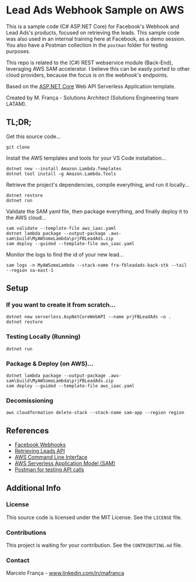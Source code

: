 # Lead Ads Webhook Sample on AWS

This is a sample code (C# ASP.NET Core) for Facebook's Webhook and Lead Ads's products, focused on retrieving the leads. This sample code was also used in an internal training here at Facebook, as a demo session. You also have a Postman collection in the `postman` folder for testing purposes.

This repo is related to the (C#) REST webservice module (Back-End), leveraging AWS SAM accelerator. I believe this can be easily ported to other cloud providers, because the focus is on the webhook's endpoints.

Based on the [ASP.NET Core]( https://docs.microsoft.com/en-us/dotnet/api/?view=aspnetcore-3.1 ) Web API Serverless Application template.

Created by M. França - Solutions Architect (Solutions Engineering team LATAM).

## TL;DR;

Get this source code...
```
git clone
```

Install the AWS templates and tools for your VS Code installation...
```
dotnet new --install Amazon.Lambda.Templates
dotnet tool install –g Amazon.Lambda.Tools
```

Retrieve the project's dependencies, compile everything, and run it locally...
```
dotnet restore
dotnet run
```

Validate the SAM yaml file, then package everything, and finally deploy it to the AWS cloud...
```
sam validate --template-file aws_iaac.yaml
dotnet lambda package --output-package .aws-sam\build\MyAWSomeLambda\prjFBLeadAds.zip
sam deploy --guided --template-file aws_iaac.yaml
```

Monitor the logs to find the id of your new lead...
```
sam logs -n MyAWSomeLambda --stack-name fra-fbleadads-back-stk --tail --region sa-east-1
```

## Setup

### If you want to create it from scratch...

```
dotnet new serverless.AspNetCoreWebAPI --name prjFBLeadAds –o .
dotnet restore
```

### Testing Locally (Running)

```
dotnet run
```

### Package & Deploy (on AWS)...

```
dotnet lambda package --output-package .aws-sam\build\MyAWSomeLambda\prjFBLeadAds.zip
sam deploy --guided --template-file aws_iaac.yaml
```

### Decomissioning

```
aws cloudformation delete-stack --stack-name sam-app --region region
```

## References

* [Facebook Webhooks]( https://developers.facebook.com/docs/graph-api/webhooks/getting-started )
* [Retrieving Leads API]( https://developers.facebook.com/docs/marketing-api/guides/lead-ads/retrieving )
* [AWS Command Line Interface]( https://docs.aws.amazon.com/cli/latest/userguide/cli-chap-welcome.html )
* [AWS Serverless Application Model (SAM)]( https://aws.amazon.com/serverless/sam/ )
* [Postman for testing API calls]( https://www.postman.com/ )

## Additional Info

### License

This source code is licensed under the MIT License. See the `LICENSE` file.

### Contributions

This project is waiting for your contribution. See the `CONTRIBUTING.md` file.

### Contact

Marcelo França - www.linkedin.com/in/mafranca